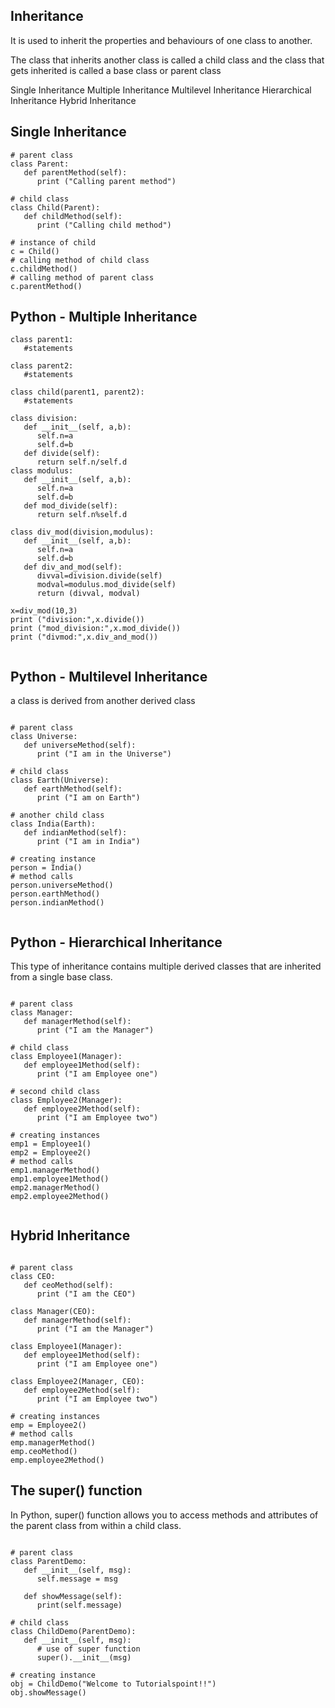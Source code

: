 
Inheritance
------------

It is used to inherit the properties and behaviours of one class to another.

 The class that inherits another class is called a child class and the class that gets inherited 
 is called a base class or parent class

 Single Inheritance
Multiple Inheritance
Multilevel Inheritance
Hierarchical Inheritance
Hybrid Inheritance




Single Inheritance
--------------------


```
# parent class
class Parent: 
   def parentMethod(self):
      print ("Calling parent method")

# child class
class Child(Parent): 
   def childMethod(self):
      print ("Calling child method")

# instance of child
c = Child()  
# calling method of child class
c.childMethod() 
# calling method of parent class
c.parentMethod() 

```


Python - Multiple Inheritance
--------------------------------

```
class parent1:
   #statements
   
class parent2:
   #statements
   
class child(parent1, parent2):
   #statements

```

```
class division:
   def __init__(self, a,b):
      self.n=a
      self.d=b
   def divide(self):
      return self.n/self.d
class modulus:
   def __init__(self, a,b):
      self.n=a
      self.d=b
   def mod_divide(self):
      return self.n%self.d
      
class div_mod(division,modulus):
   def __init__(self, a,b):
      self.n=a
      self.d=b
   def div_and_mod(self):
      divval=division.divide(self)
      modval=modulus.mod_divide(self)
      return (divval, modval)

x=div_mod(10,3)
print ("division:",x.divide())
print ("mod_division:",x.mod_divide())
print ("divmod:",x.div_and_mod())


```

Python - Multilevel Inheritance
---------------------------------

a class is derived from another derived class

```

# parent class
class Universe: 
   def universeMethod(self):
      print ("I am in the Universe")

# child class
class Earth(Universe): 
   def earthMethod(self):
      print ("I am on Earth")
      
# another child class
class India(Earth): 
   def indianMethod(self):
      print ("I am in India")      

# creating instance 
person = India()  
# method calls
person.universeMethod() 
person.earthMethod() 
person.indianMethod() 


```

Python - Hierarchical Inheritance
---------------------------------------

This type of inheritance contains multiple derived classes that are inherited from a single base class.

```

# parent class
class Manager: 
   def managerMethod(self):
      print ("I am the Manager")

# child class
class Employee1(Manager): 
   def employee1Method(self):
      print ("I am Employee one")
      
# second child class
class Employee2(Manager): 
   def employee2Method(self):
      print ("I am Employee two")      

# creating instances 
emp1 = Employee1()  
emp2 = Employee2()
# method calls
emp1.managerMethod() 
emp1.employee1Method()
emp2.managerMethod() 
emp2.employee2Method()


```



Hybrid Inheritance
--------------------


```

# parent class
class CEO: 
   def ceoMethod(self):
      print ("I am the CEO")
      
class Manager(CEO): 
   def managerMethod(self):
      print ("I am the Manager")

class Employee1(Manager): 
   def employee1Method(self):
      print ("I am Employee one")
      
class Employee2(Manager, CEO): 
   def employee2Method(self):
      print ("I am Employee two")      

# creating instances 
emp = Employee2()
# method calls
emp.managerMethod() 
emp.ceoMethod()
emp.employee2Method()

```

The super() function
----------------------

In Python, super() function allows you to access methods and attributes of the parent class from within a child class.


```

# parent class
class ParentDemo:
   def __init__(self, msg):
      self.message = msg

   def showMessage(self):
      print(self.message)

# child class
class ChildDemo(ParentDemo):
   def __init__(self, msg):
      # use of super function
      super().__init__(msg)  

# creating instance
obj = ChildDemo("Welcome to Tutorialspoint!!")
obj.showMessage()  

```













